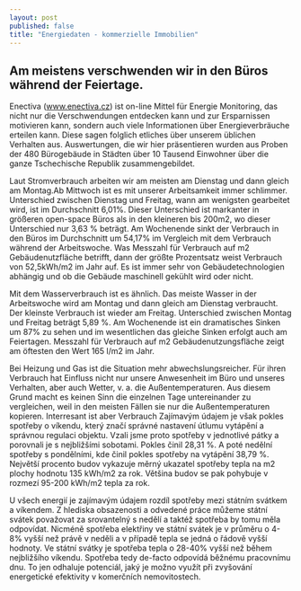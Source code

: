 ```yaml
---
layout: post
published: false
title: "Energiedaten - kommerzielle Immobilien"
---
```


## Am meistens verschwenden wir in den Büros während der Feiertage.

Enectiva (www.enectiva.cz) ist on-line Mittel für Energie Monitoring, das nicht nur die Verschwendungen entdecken kann und zur Ersparnissen motivieren kann, sondern auch viele Informationen über Energieverbräuche erteilen kann. Diese sagen folglich etliches über unserem üblichen Verhalten aus. Auswertungen, die wir hier präsentieren wurden aus Proben der 480 Bürogebäude in Städten über 10 Tausend Einwohner über die ganze Tschechische Republik zusammengebildet.

Laut Stromverbrauch arbeiten wir am meisten am Dienstag und dann gleich am Montag.Ab Mittwoch ist es mit unserer Arbeitsamkeit immer schlimmer. Unterschied zwischen Dienstag und Freitag, wann am wenigsten gearbeitet wird, ist im Durchschnitt 6,01%. Dieser Unterschied ist markanter in größeren open-space Büros als in den kleineren bis 200m2, wo dieser Unterschied nur 3,63 % beträgt. Am Wochenende sinkt der Verbrauch in den Büros im Durchschnitt um 54,17% im Vergleich mit dem Verbrauch während der Arbeitswoche. Was Messzahl für Verbrauch auf m2 Gebäudenutzfläche betrifft, dann der größte Prozentsatz weist Verbrauch von 52,5kWh/m2 im Jahr auf. Es ist immer sehr von Gebäudetechnologien abhängig und ob die Gebäude maschinell gekühlt wird oder nicht.

Mit dem Wasserverbrauch ist es ähnlich. Das meiste Wasser in der Arbeitswoche wird am Montag und dann gleich am Dienstag verbraucht. Der kleinste Verbrauch ist wieder am Freitag. Unterschied zwischen Montag und Freitag beträgt 5,89 %. Am Wochenende ist ein dramatisches Sinken um 87% zu sehen und im wesentlichen das gleiche Sinken erfolgt auch am Feiertagen. Messzahl für Verbrauch auf m2 Gebäudenutzungsfläche zeigt am öftesten den Wert 165 l/m2 im Jahr.

Bei Heizung und Gas ist die Situation mehr abwechslungsreicher. Für ihren Verbrauch hat Einfluss nicht nur unsere Anwesenheit im Büro und unseres Verhalten, aber auch Wetter, v. a. die Außentemperaturen. Aus diesem Grund macht es keinen Sinn die einzelnen Tage untereinander zu vergleichen, weil in den meisten Fällen sie nur die Außentemperaturen kopieren. Interresant ist aber Verbrauch  Zajímavým údajem je však pokles spotřeby o víkendu, který značí správné nastavení útlumu vytápění a správnou regulaci objektu. Vzali jsme proto spotřeby v jednotlivé pátky a porovnali je s nejbližšími sobotami. Pokles činil 28,31 %. A poté nedělní spotřeby s pondělními, kde činil pokles spotřeby na vytápění 38,79 %. Největší procento budov vykazuje měrný ukazatel spotřeby tepla na m2 plochy hodnotu 135 kWh/m2 za rok. Většina budov se pak pohybuje v rozmezí 95-200 kWh/m2 tepla za rok.

U všech energií je zajímavým údajem rozdíl spotřeby mezi státním svátkem a víkendem. Z hlediska obsazenosti a odvedené práce můžeme státní svátek považovat za srovantelný s nedělí a taktéž spotřeba by tomu měla odpovídat. Nicméně spotřeba elektřiny ve státní svátek je v průměru o 4-8% vyšší než právě v neděli a v případě tepla se jedná o řádově vyšší hodnoty. Ve státní svátky je spotřeba tepla o 28-40% vyšší než během nejbližšího víkendu. Spotřeba tedy de-facto odpovídá běžnému pracovnímu dnu. To jen odhaluje potenciál, jaký je možno využít při zvyšování energetické efektivity v komerčních nemovitostech.
